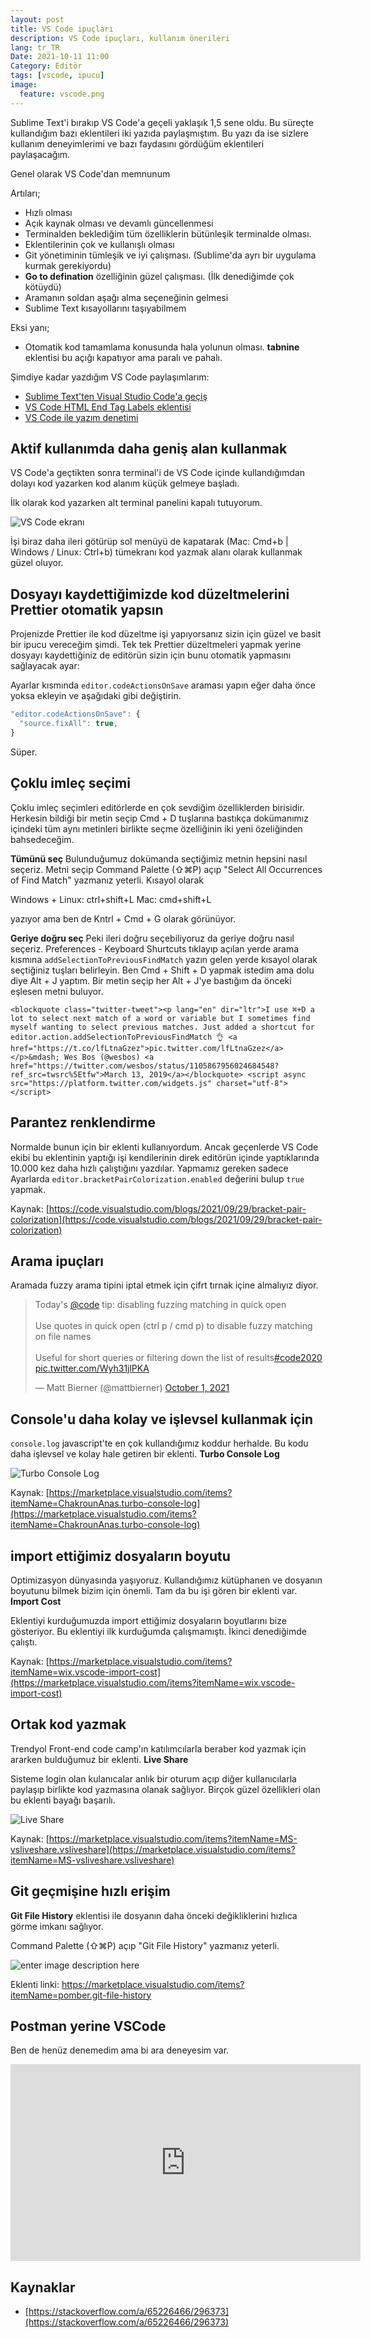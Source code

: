 ```yaml
---
layout: post
title: VS Code ipuçları
description: VS Code ipuçları, kullanım önerileri
lang: tr_TR
Date: 2021-10-11 11:00
Category: Editör
tags: [vscode, ipucu]
image:
  feature: vscode.png
---
```


Sublime Text'i bırakıp VS Code'a geçeli yaklaşık 1,5 sene oldu. Bu süreçte kullandığım bazı eklentileri iki yazıda paylaşmıştım. Bu yazı da ise sizlere kullanım deneyimlerimi ve bazı faydasını gördüğüm eklentileri paylaşacağım.

Genel olarak VS Code'dan memnunum

Artıları;

 - Hızlı olması
 - Açık kaynak olması ve devamlı güncellenmesi
 - Terminalden beklediğim tüm özelliklerin bütünleşik terminalde olması.
 - Eklentilerinin çok ve kullanışlı olması
 - Git yönetiminin tümleşik ve iyi çalışması. (Sublime'da ayrı bir uygulama kurmak gerekiyordu)
 - **Go to defination** özelliğinin güzel çalışması. (İlk denediğimde çok kötüydü)
 - Aramanın soldan aşağı alma seçeneğinin gelmesi
 - Sublime Text kısayollarını taşıyabilmem

Eksi yanı;

 - Otomatik kod tamamlama konusunda hala yolunun olması. **tabnine** eklentisi bu açığı kapatıyor ama paralı ve pahalı. 

Şimdiye kadar yazdığım VS Code paylaşımlarım:

 - [Sublime Text'ten Visual Studio Code'a geçiş](https://fatihhayrioglu.com/sublime-text-ten-visual-studio-code-a-gecis/ "Sublime Text'ten Visual Studio Code'a geçiş")
 - [VS Code HTML End Tag Labels eklentisi](https://fatihhayrioglu.com/vs-code-html-end-tag-labels-eklentisi/ "VS Code HTML End Tag Labels eklentisi")
 - [VS Code ile yazım denetimi](https://fatihhayrioglu.com/vs-code-ile-yazim-denetimi/ "VS Code ile yazım denetimi")

## Aktif kullanımda daha geniş alan kullanmak 

VS Code'a geçtikten sonra terminal'i de VS Code içinde kullandığımdan dolayı kod yazarken kod alanım küçük gelmeye başladı. 

İlk olarak kod yazarken alt terminal panelini kapalı tutuyorum. 

![VS Code ekranı](https://fatihhayrioglu.com/images/vscode-kod-ekrani.png)

İşi biraz daha ileri götürüp sol menüyü de kapatarak (Mac: Cmd+b | Windows / Linux: Ctrl+b) tümekranı kod yazmak alanı olarak kullanmak güzel oluyor.

## Dosyayı kaydettiğimizde kod düzeltmelerini Prettier otomatik yapsın

Projenizde Prettier ile kod düzeltme işi yapıyorsanız sizin için güzel ve basit bir ipucu vereceğim şimdi. Tek tek Prettier düzeltmeleri yapmak yerine dosyayı kaydettiğiniz de editörün sizin için bunu otomatik yapmasını sağlayacak ayar:

Ayarlar kısmında `editor.codeActionsOnSave` araması yapın eğer daha önce yoksa ekleyin ve aşağıdaki gibi değiştirin. 

```javascript
"editor.codeActionsOnSave": {
  "source.fixAll": true,
}
```

Süper.

## Çoklu imleç seçimi

Çoklu imleç seçimleri editörlerde en çok sevdiğim özelliklerden birisidir. Herkesin bildiği bir metin seçip Cmd + D tuşlarına bastıkça dokümanımız içindeki tüm aynı metinleri birlikte seçme özelliğinin iki yeni özeliğinden bahsedeceğim. 

**Tümünü seç**
Bulunduğumuz dokümanda seçtiğimiz metnin hepsini nasıl seçeriz. Metni seçip  Command Palette (⇧⌘P) açıp "Select All Occurrences of Find Match"  yazmanız yeterli. Kısayol olarak 

Windows + Linux: ctrl+shift+L
Mac: cmd+shift+L

yazıyor ama ben de Kntrl + Cmd + G olarak görünüyor.

**Geriye doğru seç**
Peki ileri doğru seçebiliyoruz da geriye doğru nasıl seçeriz. Preferences - Keyboard Shurtcuts tıklayıp açılan yerde arama kısmına `addSelectionToPreviousFindMatch` yazın gelen yerde kısayol olarak seçtiğiniz tuşları belirleyin. Ben Cmd + Shift + D yapmak istedim ama dolu diye Alt + J yaptım. Bir metin seçip her Alt + J'ye bastığım da önceki eşlesen metni buluyor.

`<blockquote class="twitter-tweet"><p lang="en" dir="ltr">I use ⌘+D a lot to select next match of a word or variable but I sometimes find myself wanting to select previous matches. Just added a shortcut for editor.action.addSelectionToPreviousFindMatch 👌 <a href="https://t.co/lfLtnaGzez">pic.twitter.com/lfLtnaGzez</a></p>&mdash; Wes Bos (@wesbos) <a href="https://twitter.com/wesbos/status/1105867956024684548?ref_src=twsrc%5Etfw">March 13, 2019</a></blockquote> <script async src="https://platform.twitter.com/widgets.js" charset="utf-8"></script>`


## Parantez renklendirme

Normalde bunun için bir eklenti kullanıyordum. Ancak geçenlerde  VS Code ekibi bu eklentinin  yaptığı işi kendilerinin direk editörün içinde yaptıklarında 10.000 kez daha hızlı çalıştığını yazdılar. Yapmamız gereken sadece Ayarlarda `editor.bracketPairColorization.enabled` değerini bulup `true` yapmak.

Kaynak: [https://code.visualstudio.com/blogs/2021/09/29/bracket-pair-colorization](https://code.visualstudio.com/blogs/2021/09/29/bracket-pair-colorization)

## Arama ipuçları
Aramada fuzzy arama tipini iptal etmek için çifrt tırnak içine almalıyız diyor.

<blockquote class="twitter-tweet" data-partner="tweetdeck"><p lang="en" dir="ltr">Today&#39;s <a href="https://twitter.com/code?ref_src=twsrc%5Etfw">@code</a> tip: disabling fuzzing matching in quick open<br><br>Use quotes in quick open (ctrl p / cmd p) to disable fuzzy matching on file names<br><br>Useful for short queries or filtering down the list of results<a href="https://twitter.com/hashtag/code2020?src=hash&amp;ref_src=twsrc%5Etfw">#code2020</a> <a href="https://t.co/Wyh31jlPKA">pic.twitter.com/Wyh31jlPKA</a></p>&mdash; Matt Bierner (@mattbierner) <a href="https://twitter.com/mattbierner/status/1443976501888630784?ref_src=twsrc%5Etfw">October 1, 2021</a></blockquote>
<script async src="https://platform.twitter.com/widgets.js" charset="utf-8"></script>

## Console'u daha kolay ve işlevsel kullanmak için

`console.log` javascript'te en çok kullandığımız koddur herhalde. Bu kodu daha işlevsel ve kolay hale getiren bir eklenti. **Turbo Console Log**

![Turbo Console Log](https://fatihhayrioglu.com/images/insert_log_message.gif)

Kaynak: [https://marketplace.visualstudio.com/items?itemName=ChakrounAnas.turbo-console-log](https://marketplace.visualstudio.com/items?itemName=ChakrounAnas.turbo-console-log)

## import ettiğimiz dosyaların boyutu

Optimizasyon dünyasında yaşıyoruz. Kullandığımız kütüphanen ve dosyanın boyutunu bilmek bizim için önemli. Tam da bu işi gören bir eklenti var. **Import Cost**

Eklentiyi kurduğumuzda import ettiğimiz dosyaların boyutlarını bize gösteriyor. Bu eklentiyi ilk kurduğumda çalışmamıştı. İkinci denediğimde çalıştı.

Kaynak: [https://marketplace.visualstudio.com/items?itemName=wix.vscode-import-cost](https://marketplace.visualstudio.com/items?itemName=wix.vscode-import-cost)

## Ortak kod yazmak

Trendyol Front-end code camp'ın katılımcılarla beraber kod yazmak için ararken bulduğumuz bir eklenti. **Live Share**

Sisteme login olan kulanıcalar anlık bir oturum açıp diğer kullanıcılarla paylaşıp birlikte kod yazmasına olanak sağlıyor. Birçok güzel özellikleri olan bu eklenti bayağı başarılı.

![Live Share](https://fatihhayrioglu.com/images/vscode-liveshare.png)

Kaynak: [https://marketplace.visualstudio.com/items?itemName=MS-vsliveshare.vsliveshare](https://marketplace.visualstudio.com/items?itemName=MS-vsliveshare.vsliveshare)

## Git geçmişine hızlı erişim

**Git File History** eklentisi ile dosyanın daha önceki değikliklerini hızlıca görme imkanı sağlıyor. 

Command Palette (⇧⌘P) açıp "Git File History"  yazmanız yeterli. 

![enter image description here](https://fatihhayrioglu.com/images/git-file-history.gif)

Eklenti linki: https://marketplace.visualstudio.com/items?itemName=pomber.git-file-history

## Postman yerine VSCode 

Ben de henüz denemedim ama bi ara deneyesim var.

<iframe width="560" height="315" src="https://www.youtube.com/embed/AbCTlemwZ1k" title="YouTube video player" frameborder="0" allow="accelerometer; autoplay; clipboard-write; encrypted-media; gyroscope; picture-in-picture" allowfullscreen></iframe>


## Kaynaklar

 - [https://stackoverflow.com/a/65226466/296373](https://stackoverflow.com/a/65226466/296373)


